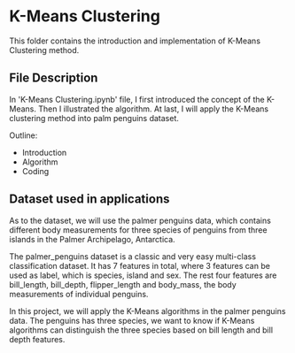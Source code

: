 # K-Means Clustering

This folder contains the introduction and implementation of K-Means Clustering method.

## File Description

In 'K-Means Clustering.ipynb' file, I first introduced the concept of the K-Means. Then I illustrated the algorithm. At last, I will apply the K-Means clustering method into palm penguins dataset.

Outline:

- Introduction
- Algorithm
- Coding

## Dataset used in applications

As to the dataset, we will use the palmer penguins data, which contains different body measurements for three species of penguins from three islands in the Palmer Archipelago, Antarctica.

The palmer_penguins dataset is a classic and very easy multi-class classification dataset. It has 7 features in total, where 3 features can be used as label, which is species, island and sex. The rest four features are bill_length, bill_depth, flipper_length and body_mass, the body measurements of individual penguins.

In this project, we will apply the K-Means algorithms in the palmer penguins data. The penguins has three species, we want to know if K-Means algorithms can distinguish the three species based on bill length and bill depth features.
